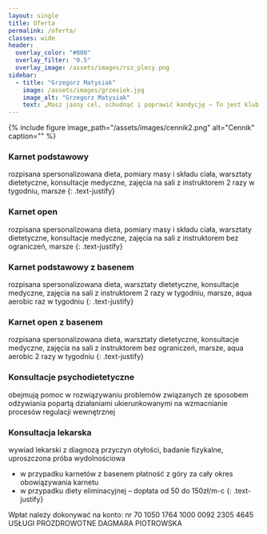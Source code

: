 ```yaml
---
layout: single
title: Oferta
permalink: /oferta/
classes: wide
header:
  overlay_color: "#000"
  overlay_filter: "0.5"
  overlay_image: /assets/images/rsz_plecy.png
sidebar:
  - title: "Grzegorz Matysiak"
    image: /assets/images/grzesiek.jpg
    image_alt: "Grzegorz Matysiak"
    text: „Masz jasny cel, schudnąć i poprawić kondycję – To jest klub właśnie dla Ciebie. Dagmara wskaże Ci jak to osiągnąć. Nasze wspaniałe trenerki zatroszczą się o odpowiednią dawkę ruchu, od klubowiczów dostaniesz nieograniczone wsparcie, dobre słowo i bardzo dużo uśmiechu. Dzięki wspaniałym osobom w klubie i odrobinie determinacji w pół roku zrzuciłem 25kg. Drogie Panie i Panowie – naprawdę się da”
---
```

{% include figure image_path="/assets/images/cennik2.png" alt="Cennik" caption="" %}

### Karnet podstawowy
rozpisana spersonalizowana dieta, pomiary masy i składu ciała, warsztaty dietetyczne, konsultacje medyczne, zajęcia na sali z instruktorem 2 razy w tygodniu, marsze
{: .text-justify}
### Karnet open
rozpisana spersonalizowana dieta, pomiary masy i składu ciała, warsztaty dietetyczne, konsultacje medyczne, zajęcia na sali z instruktorem bez ograniczeń, marsze
{: .text-justify}
### Karnet podstawowy z basenem
rozpisana spersonalizowana dieta, warsztaty dietetyczne, konsultacje medyczne, zajęcia na sali z instruktorem 2 razy w tygodniu, marsze, aqua aerobic raz w tygodniu
{: .text-justify}
### Karnet open z basenem
rozpisana spersonalizowana dieta, warsztaty dietetyczne, konsultacje medyczne, zajęcia na sali z instruktorem bez ograniczeń, marsze, aqua aerobic 2 razy w tygodniu
{: .text-justify}
### Konsultacje psychodietetyczne
obejmują pomoc w rozwiązywaniu problemów związanych ze sposobem odżywiania popartą działaniami ukierunkowanymi na wzmacnianie procesów regulacji wewnętrznej
### Konsultacja lekarska
wywiad lekarski z diagnozą przyczyn otyłości, badanie fizykalne, uproszczona próba wydolnościowa
* w przypadku karnetów z basenem płatność z góry za cały okres obowiązywania karnetu
* w przypadku diety eliminacyjnej – dopłata od 50 do 150zł/m-c
{: .text-justify}

Wpłat należy dokonywać na konto:
nr 70 1050 1764 1000 0092 2305 4645
USŁUGI PROZDROWOTNE DAGMARA PIOTROWSKA
